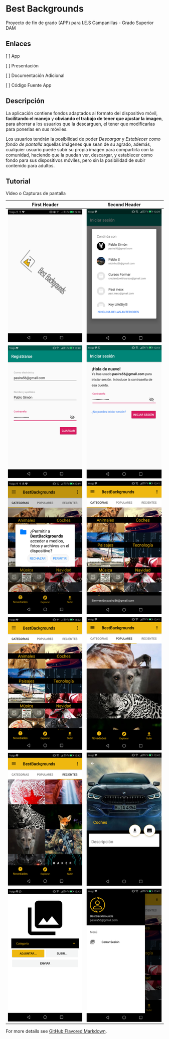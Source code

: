 # Best Backgrounds

Proyecto de fin de grado (APP) para I.E.S Campanillas - Grado Superior DAM

## Enlaces

[ ] App

[ ] Presentación

[ ] Documentación Adicional

[ ] Código Fuente App


## Descripción

La aplicación contiene fondos adaptados al formato del dispositivo móvil, **facilitando el manejo** y **obviando el trabajo de tener que ajustar la imagen**, para ahorrar a los usuarios que la descarguen, el tener que modificarlas para ponerlas en sus móviles.

Los usuarios tendrán la posibilidad de poder _Descargar_ y _Establecer como fondo de pantalla_ aquellas imágenes que sean de su agrado, además, cualquier usuario puede subir su propia imagen para compartirla con la comunidad, haciendo que la puedan ver, descargar, y establecer como fondo para sus dispositivos móviles, pero sin la posibilidad de subir contenido para adultos.

## Tutorial

Vídeo o Capturas de pantalla

First Header | Second Header
------------ | -------------
![img1](/Capturas%20de%20Pantalla%20App/img1.png) | ![img2](/Capturas%20de%20Pantalla%20App/img2.png)
![img3](/Capturas%20de%20Pantalla%20App/img3.png) | ![img4](/Capturas%20de%20Pantalla%20App/img4.png)
![img5](/Capturas%20de%20Pantalla%20App/img5.png) | ![img6](/Capturas%20de%20Pantalla%20App/img6.png)
![img7](/Capturas%20de%20Pantalla%20App/img7.png) | ![img8](/Capturas%20de%20Pantalla%20App/img8.png)
![img9](/Capturas%20de%20Pantalla%20App/img9.png) | ![img10](/Capturas%20de%20Pantalla%20App/img10.png)
![img11](/Capturas%20de%20Pantalla%20App/img11.png) | ![img12](/Capturas%20de%20Pantalla%20App/img12.png)


For more details see [GitHub Flavored Markdown](https://guides.github.com/features/mastering-markdown/).
